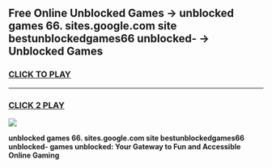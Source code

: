 
## Free Online Unblocked Games → unblocked games 66. sites.google.com site bestunblockedgames66 unblocked- → Unblocked Games
<h3>
<a href="https://premium.freeplayer.one?title=unblocked_games_66._sites.google.com_site_bestunblockedgames66_unblocked-&ref=21F">CLICK TO PLAY</a></h3>
<hr>

<h3>
<a href="https://premium.freeplayer.one?title=unblocked_games_66._sites.google.com_site_bestunblockedgames66_unblocked-&ref=21F">CLICK 2 PLAY</a>
  
</h3>

<a href="https://premium.freeplayer.one?title=unblocked_games_66._sites.google.com_site_bestunblockedgames66_unblocked-&ref=21F/"><img src="https://clearcache.store/games.png"></a>


**unblocked games 66. sites.google.com site bestunblockedgames66 unblocked- games unblocked: Your Gateway to Fun and Accessible Online Gaming**

